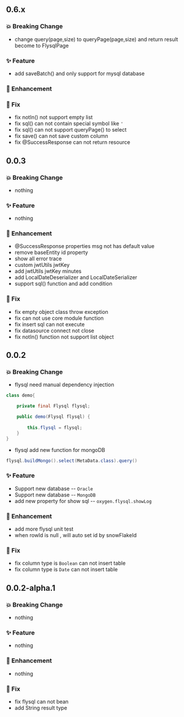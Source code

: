 ## 0.6.x

### 💥️ Breaking Change

- change query(page,size) to queryPage(page,size) and return result become to FlysqlPage<A>

### ✨ Feature

- add saveBatch() and only support for mysql database

### 🎨 Enhancement

### 🐛 Fix

- fix notIn() not support empty list 
- fix sql() can not contain special symbol like `'` 
- fix sql() can not support queryPage() to select 
- fix save() can not save custom column
- fix @SuccessResponse can not return resource

## 0.0.3

### 💥️ Breaking Change

- nothing

### ✨ Feature

- nothing

### 🎨 Enhancement

- @SuccessResponse properties msg not has default value
- remove baseEntity id property
- show all error trace
- custom jwtUtils jwtKey
- add jwtUtils jwtKey minutes
- add LocalDateDeserializer and LocalDateSerializer
- support sql() function and add condition

### 🐛 Fix

- fix empty object class throw exception
- fix can not use core module function
- fix insert sql can not execute
- fix datasource connect not close
- fix notIn() function not support list object

## 0.0.2

### 💥️ Breaking Change

- flysql need manual dependency injection

```java
class demo{

    private final Flysql flysql;

    public demo(Flysql flysql) {
        
        this.flysql = flysql;
    }
}
```

- flysql add new function for mongoDB

```java
flysql.buildMongo().select(MetaData.class).query()
```

### ✨ Feature

- Support new database -- `Oracle`
- Support new database -- `MongoDB`
- add new property for show sql -- `oxygen.flysql.showLog` 

### 🎨 Enhancement

- add more flysql unit test
- when rowId is null , will auto set id by snowFlakeId

### 🐛 Fix

- fix column type is `Boolean` can not insert table
- fix column type is `Date` can not insert table


## 0.0.2-alpha.1

### 💥️ Breaking Change

- nothing

### ✨ Feature

- nothing

### 🎨 Enhancement

- nothing

### 🐛 Fix

- fix flysql can not bean
- add String result type
